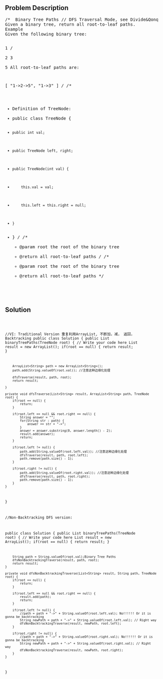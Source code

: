 <!--
<style>
  body { font-family: Arial, sans-serif; }
  .container { max-width: 100%; margin: 0 auto; padding: 10px; }
  .comment-block { background-color: #f9f9f9; padding: 10px; border-left: 5px solid #ccc; max-width: 50%; margin: 20px auto; overflow-wrap: break-word; white-space: pre-wrap; }
  .code-block { background-color: #f4f4f4; padding: 10px; border: 1px solid #ddd; max-width: 50%; margin: 20px auto; overflow-wrap: break-word; white-space: pre-wrap; }
</style>
-->

<div class='container'>
<h2>Problem Description</h2>
<div class='comment-block'>
<pre>
/*  Binary Tree Paths // DFS Traversal Mode, see Divide&Qonquer mode in divede and qonquer
Given a binary tree, return all root-to-leaf paths.
Example
Given the following binary tree:

   1
 /   \
2     3
 \
  5
All root-to-leaf paths are:

[
  "1->2->5",
  "1->3"
]
*/
/**
 * Definition of TreeNode:
 * public class TreeNode {
 *     public int val;
 *     public TreeNode left, right;
 *     public TreeNode(int val) {
 *         this.val = val;
 *         this.left = this.right = null;
 *     }
 * }
 */
    /**
     * @param root the root of the binary tree
     * @return all root-to-leaf paths
     */
    /**
     * @param root the root of the binary tree
     * @return all root-to-leaf paths
     */
</pre>
</div>

<h2>Solution</h2>
<div class='code-block'>
<pre><code class='language-java'>

//VI: Traditional Version 重复利用ArrayList, 不断加，减， 返回， Backtracking
public class Solution {
    public List<String> binaryTreePaths(TreeNode root) {
        // Write your code here
        List<String> result = new ArrayList<String>();
        if(root == null) {
            return result;
        }
        
        ArrayList<String> path = new ArrayList<String>();
        path.add(String.valueOf(root.val)); //注意这种边缘化处理
        
        dfsTraverse(result, path, root);
        return result;
        
    }
    
    private void dfsTraverse(List<String> result, ArrayList<String> path, TreeNode root) {
        if(root == null) {
            return;
        }
        
        if(root.left == null && root.right == null) {
            String answer = "";
            for(String str : path) {
                answer += str + "->";
            }
            answer = answer.substring(0, answer.length() - 2);
            result.add(answer);
            return;
        }
        
        if(root.left != null) {
            path.add(String.valueOf(root.left.val)); //注意这种边缘化处理
            dfsTraverse(result, path, root.left);
            path.remove(path.size() - 1);
        }
        
        if(root.right != null) {
            path.add(String.valueOf(root.right.val)); //注意这种边缘化处理
            dfsTraverse(result, path, root.right);
            path.remove(path.size() - 1);
        }        
    }
}



//Non-Backtracking DFS version:

public class Solution {
    public List<String> binaryTreePaths(TreeNode root) {
        // Write your code here
        List<String> result = new ArrayList<String>();
        if(root == null) {
            return result;
        }
        
        String path = String.valueOf(root.val);Binary Tree Paths
        dfsNonBacktrackingTraverse(result, path, root);
        return result;
    }
    
    private void dfsNonBacktrackingTraverse(List<String> result, String path, TreeNode root) {
        if(root == null) {
            return;
        }
        
        if(root.left == null && root.right == null) {
            result.add(path);
            return;
        }
        
        if(root.left != null) {
            //path = path + "->" + String.valueOf(root.left.val); No!!!!!! Or it is gonna be backtracking
            String newPath = path + "->" + String.valueOf(root.left.val); // Right way
            dfsNonBacktrackingTraverse(result, newPath, root.left);
        }
        
        if(root.right != null) {
            //path = path + "->" + String.valueOf(root.right.val); No!!!!!! Or it is gonna be backtracking
            String newPath = path + "->" + String.valueOf(root.right.val); // Right way
            dfsNonBacktrackingTraverse(result, newPath, root.right);
        }        
    }
}


</code></pre>
</div>
</div>
